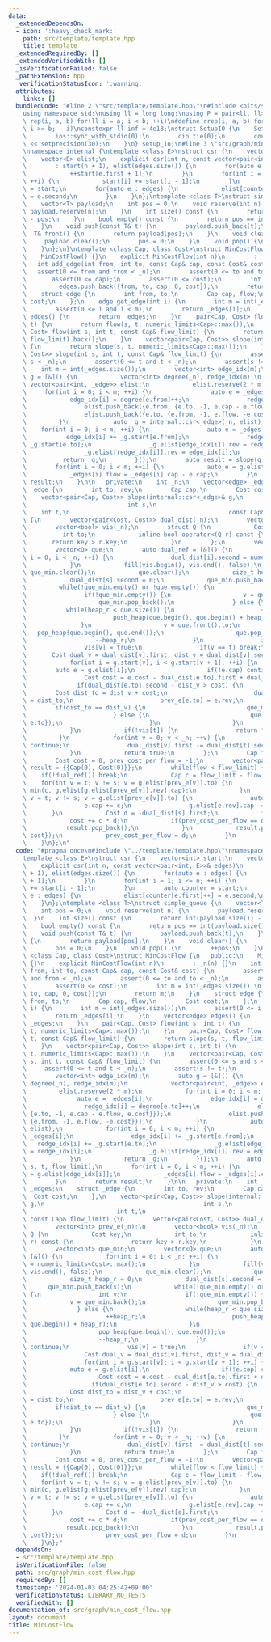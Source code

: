 ```yaml
---
data:
  _extendedDependsOn:
  - icon: ':heavy_check_mark:'
    path: src/template/template.hpp
    title: template
  _extendedRequiredBy: []
  _extendedVerifiedWith: []
  _isVerificationFailed: false
  _pathExtension: hpp
  _verificationStatusIcon: ':warning:'
  attributes:
    links: []
  bundledCode: "#line 2 \"src/template/template.hpp\"\n#include <bits/stdc++.h>\n\
    using namespace std;\nusing ll = long long;\nusing P = pair<ll, ll>;\n#define\
    \ rep(i, a, b) for(ll i = a; i < b; ++i)\n#define rrep(i, a, b) for(ll i = a;\
    \ i >= b; --i)\nconstexpr ll inf = 4e18;\nstruct SetupIO {\n    SetupIO() {\n\
    \        ios::sync_with_stdio(0);\n        cin.tie(0);\n        cout << fixed\
    \ << setprecision(30);\n    }\n} setup_io;\n#line 3 \"src/graph/min_cost_flow.hpp\"\
    \nnamespace internal {\ntemplate <class E>\nstruct csr {\n    vector<int> start;\n\
    \    vector<E> elist;\n    explicit csr(int n, const vector<pair<int, E>>& edges)\n\
    \        : start(n + 1), elist(edges.size()) {\n        for(auto e : edges) {\n\
    \            ++start[e.first + 1];\n        }\n        for(int i = 1; i <= n;\
    \ ++i) {\n            start[i] += start[i - 1];\n        }\n        auto counter\
    \ = start;\n        for(auto e : edges) {\n            elist[counter[e.first]++]\
    \ = e.second;\n        }\n    }\n};\ntemplate <class T>\nstruct simple_queue {\n\
    \    vector<T> payload;\n    int pos = 0;\n    void reserve(int n) {\n       \
    \ payload.reserve(n);\n    }\n    int size() const {\n        return int(payload.size())\
    \ - pos;\n    }\n    bool empty() const {\n        return pos == int(payload.size());\n\
    \    }\n    void push(const T& t) {\n        payload.push_back(t);\n    }\n  \
    \  T& front() {\n        return payload[pos];\n    }\n    void clear() {\n   \
    \     payload.clear();\n        pos = 0;\n    }\n    void pop() {\n        ++pos;\n\
    \    }\n};\n}\ntemplate <class Cap, class Cost>\nstruct MinCostFlow {\n   public:\n\
    \    MinCostFlow() {}\n    explicit MinCostFlow(int n)\n        : _n(n) {}\n \
    \   int add_edge(int from, int to, const Cap& cap, const Cost& cost) {\n     \
    \   assert(0 <= from and from < _n);\n        assert(0 <= to and to < _n);\n \
    \       assert(0 <= cap);\n        assert(0 <= cost);\n        int m = int(_edges.size());\n\
    \        _edges.push_back({from, to, cap, 0, cost});\n        return m;\n    }\n\
    \    struct edge {\n        int from, to;\n        Cap cap, flow;\n        Cost\
    \ cost;\n    };\n    edge get_edge(int i) {\n        int m = int(_edges.size());\n\
    \        assert(0 <= i and i < m);\n        return _edges[i];\n    }\n    vector<edge>\
    \ edges() {\n        return _edges;\n    }\n    pair<Cap, Cost> flow(int s, int\
    \ t) {\n        return flow(s, t, numeric_limits<Cap>::max());\n    }\n    pair<Cap,\
    \ Cost> flow(int s, int t, const Cap& flow_limit) {\n        return slope(s, t,\
    \ flow_limit).back();\n    }\n    vector<pair<Cap, Cost>> slope(int s, int t)\
    \ {\n        return slope(s, t, numeric_limits<Cap>::max());\n    }\n    vector<pair<Cap,\
    \ Cost>> slope(int s, int t, const Cap& flow_limit) {\n        assert(0 <= s and\
    \ s < _n);\n        assert(0 <= t and t < _n);\n        assert(s != t);\n    \
    \    int m = int(_edges.size());\n        vector<int> edge_idx(m);\n        auto\
    \ g = [&]() {\n            vector<int> degree(_n), redge_idx(m);\n           \
    \ vector<pair<int, _edge>> elist;\n            elist.reserve(2 * m);\n       \
    \     for(int i = 0; i < m; ++i) {\n                auto e = _edges[i];\n    \
    \            edge_idx[i] = degree[e.from]++;\n                redge_idx[i] = degree[e.to]++;\n\
    \                elist.push_back({e.from, {e.to, -1, e.cap - e.flow, e.cost}});\n\
    \                elist.push_back({e.to, {e.from, -1, e.flow, -e.cost}});\n   \
    \         }\n            auto _g = internal::csr<_edge>(_n, elist);\n        \
    \    for(int i = 0; i < m; ++i) {\n                auto e = _edges[i];\n     \
    \           edge_idx[i] += _g.start[e.from];\n                redge_idx[i] +=\
    \ _g.start[e.to];\n                _g.elist[edge_idx[i]].rev = redge_idx[i];\n\
    \                _g.elist[redge_idx[i]].rev = edge_idx[i];\n            }\n  \
    \          return _g;\n        }();\n        auto result = slope(g, s, t, flow_limit);\n\
    \        for(int i = 0; i < m; ++i) {\n            auto e = g.elist[edge_idx[i]];\n\
    \            _edges[i].flow = _edges[i].cap - e.cap;\n        }\n        return\
    \ result;\n    }\n\n   private:\n    int _n;\n    vector<edge> _edges;\n    struct\
    \ _edge {\n        int to, rev;\n        Cap cap;\n        Cost cost;\n    };\n\
    \    vector<pair<Cap, Cost>> slope(internal::csr<_edge>& g,\n                \
    \                            int s,\n                                        \
    \    int t,\n                                            const Cap& flow_limit)\
    \ {\n        vector<pair<Cost, Cost>> dual_dist(_n);\n        vector<int> prev_e(_n);\n\
    \        vector<bool> vis(_n);\n        struct Q {\n            Cost key;\n  \
    \          int to;\n            inline bool operator<(Q r) const {\n         \
    \       return key > r.key;\n            }\n        };\n        vector<int> que_min;\n\
    \        vector<Q> que;\n        auto dual_ref = [&]() {\n            for(int\
    \ i = 0; i < _n; ++i) {\n                dual_dist[i].second = numeric_limits<Cost>::max();\n\
    \            }\n            fill(vis.begin(), vis.end(), false);\n           \
    \ que_min.clear();\n            que.clear();\n            size_t heap_r = 0;\n\
    \            dual_dist[s].second = 0;\n            que_min.push_back(s);\n   \
    \         while(!que_min.empty() or !que.empty()) {\n                int v;\n\
    \                if(!que_min.empty()) {\n                    v = que_min.back();\n\
    \                    que_min.pop_back();\n                } else {\n         \
    \           while(heap_r < que.size()) {\n                        ++heap_r;\n\
    \                        push_heap(que.begin(), que.begin() + heap_r);\n     \
    \               }\n                    v = que.front().to;\n                 \
    \   pop_heap(que.begin(), que.end());\n                    que.pop_back();\n \
    \                   --heap_r;\n                }\n                if(vis[v]) continue;\n\
    \                vis[v] = true;\n                if(v == t) break;\n         \
    \       Cost dual_v = dual_dist[v].first, dist_v = dual_dist[v].second;\n    \
    \            for(int i = g.start[v]; i < g.start[v + 1]; ++i) {\n            \
    \        auto e = g.elist[i];\n                    if(!e.cap) continue;\n    \
    \                Cost cost = e.cost - dual_dist[e.to].first + dual_v;\n      \
    \              if(dual_dist[e.to].second - dist_v > cost) {\n                \
    \        Cost dist_to = dist_v + cost;\n                        dual_dist[e.to].second\
    \ = dist_to;\n                        prev_e[e.to] = e.rev;\n                \
    \        if(dist_to == dist_v) {\n                            que_min.push_back(e.to);\n\
    \                        } else {\n                            que.push_back(Q{dist_to,\
    \ e.to});\n                        }\n                    }\n                }\n\
    \            }\n            if(!vis[t]) {\n                return false;\n   \
    \         }\n            for(int v = 0; v < _n; ++v) {\n                if(!vis[v])\
    \ continue;\n                dual_dist[v].first -= dual_dist[t].second - dual_dist[v].second;\n\
    \            }\n            return true;\n        };\n        Cap flow = 0;\n\
    \        Cost cost = 0, prev_cost_per_flow = -1;\n        vector<pair<Cap, Cost>>\
    \ result = {{Cap(0), Cost(0)}};\n        while(flow < flow_limit) {\n        \
    \    if(!dual_ref()) break;\n            Cap c = flow_limit - flow;\n        \
    \    for(int v = t; v != s; v = g.elist[prev_e[v]].to) {\n                c =\
    \ min(c, g.elist[g.elist[prev_e[v]].rev].cap);\n            }\n            for(int\
    \ v = t; v != s; v = g.elist[prev_e[v]].to) {\n                auto& e = g.elist[prev_e[v]];\n\
    \                e.cap += c;\n                g.elist[e.rev].cap -= c;\n     \
    \       }\n            Cost d = -dual_dist[s].first;\n            flow += c;\n\
    \            cost += c * d;\n            if(prev_cost_per_flow == d) {\n     \
    \           result.pop_back();\n            }\n            result.push_back({flow,\
    \ cost});\n            prev_cost_per_flow = d;\n        }\n        return result;\n\
    \    }\n};\n"
  code: "#pragma once\n#include \"../template/template.hpp\"\nnamespace internal {\n\
    template <class E>\nstruct csr {\n    vector<int> start;\n    vector<E> elist;\n\
    \    explicit csr(int n, const vector<pair<int, E>>& edges)\n        : start(n\
    \ + 1), elist(edges.size()) {\n        for(auto e : edges) {\n            ++start[e.first\
    \ + 1];\n        }\n        for(int i = 1; i <= n; ++i) {\n            start[i]\
    \ += start[i - 1];\n        }\n        auto counter = start;\n        for(auto\
    \ e : edges) {\n            elist[counter[e.first]++] = e.second;\n        }\n\
    \    }\n};\ntemplate <class T>\nstruct simple_queue {\n    vector<T> payload;\n\
    \    int pos = 0;\n    void reserve(int n) {\n        payload.reserve(n);\n  \
    \  }\n    int size() const {\n        return int(payload.size()) - pos;\n    }\n\
    \    bool empty() const {\n        return pos == int(payload.size());\n    }\n\
    \    void push(const T& t) {\n        payload.push_back(t);\n    }\n    T& front()\
    \ {\n        return payload[pos];\n    }\n    void clear() {\n        payload.clear();\n\
    \        pos = 0;\n    }\n    void pop() {\n        ++pos;\n    }\n};\n}\ntemplate\
    \ <class Cap, class Cost>\nstruct MinCostFlow {\n   public:\n    MinCostFlow()\
    \ {}\n    explicit MinCostFlow(int n)\n        : _n(n) {}\n    int add_edge(int\
    \ from, int to, const Cap& cap, const Cost& cost) {\n        assert(0 <= from\
    \ and from < _n);\n        assert(0 <= to and to < _n);\n        assert(0 <= cap);\n\
    \        assert(0 <= cost);\n        int m = int(_edges.size());\n        _edges.push_back({from,\
    \ to, cap, 0, cost});\n        return m;\n    }\n    struct edge {\n        int\
    \ from, to;\n        Cap cap, flow;\n        Cost cost;\n    };\n    edge get_edge(int\
    \ i) {\n        int m = int(_edges.size());\n        assert(0 <= i and i < m);\n\
    \        return _edges[i];\n    }\n    vector<edge> edges() {\n        return\
    \ _edges;\n    }\n    pair<Cap, Cost> flow(int s, int t) {\n        return flow(s,\
    \ t, numeric_limits<Cap>::max());\n    }\n    pair<Cap, Cost> flow(int s, int\
    \ t, const Cap& flow_limit) {\n        return slope(s, t, flow_limit).back();\n\
    \    }\n    vector<pair<Cap, Cost>> slope(int s, int t) {\n        return slope(s,\
    \ t, numeric_limits<Cap>::max());\n    }\n    vector<pair<Cap, Cost>> slope(int\
    \ s, int t, const Cap& flow_limit) {\n        assert(0 <= s and s < _n);\n   \
    \     assert(0 <= t and t < _n);\n        assert(s != t);\n        int m = int(_edges.size());\n\
    \        vector<int> edge_idx(m);\n        auto g = [&]() {\n            vector<int>\
    \ degree(_n), redge_idx(m);\n            vector<pair<int, _edge>> elist;\n   \
    \         elist.reserve(2 * m);\n            for(int i = 0; i < m; ++i) {\n  \
    \              auto e = _edges[i];\n                edge_idx[i] = degree[e.from]++;\n\
    \                redge_idx[i] = degree[e.to]++;\n                elist.push_back({e.from,\
    \ {e.to, -1, e.cap - e.flow, e.cost}});\n                elist.push_back({e.to,\
    \ {e.from, -1, e.flow, -e.cost}});\n            }\n            auto _g = internal::csr<_edge>(_n,\
    \ elist);\n            for(int i = 0; i < m; ++i) {\n                auto e =\
    \ _edges[i];\n                edge_idx[i] += _g.start[e.from];\n             \
    \   redge_idx[i] += _g.start[e.to];\n                _g.elist[edge_idx[i]].rev\
    \ = redge_idx[i];\n                _g.elist[redge_idx[i]].rev = edge_idx[i];\n\
    \            }\n            return _g;\n        }();\n        auto result = slope(g,\
    \ s, t, flow_limit);\n        for(int i = 0; i < m; ++i) {\n            auto e\
    \ = g.elist[edge_idx[i]];\n            _edges[i].flow = _edges[i].cap - e.cap;\n\
    \        }\n        return result;\n    }\n\n   private:\n    int _n;\n    vector<edge>\
    \ _edges;\n    struct _edge {\n        int to, rev;\n        Cap cap;\n      \
    \  Cost cost;\n    };\n    vector<pair<Cap, Cost>> slope(internal::csr<_edge>&\
    \ g,\n                                            int s,\n                   \
    \                         int t,\n                                           \
    \ const Cap& flow_limit) {\n        vector<pair<Cost, Cost>> dual_dist(_n);\n\
    \        vector<int> prev_e(_n);\n        vector<bool> vis(_n);\n        struct\
    \ Q {\n            Cost key;\n            int to;\n            inline bool operator<(Q\
    \ r) const {\n                return key > r.key;\n            }\n        };\n\
    \        vector<int> que_min;\n        vector<Q> que;\n        auto dual_ref =\
    \ [&]() {\n            for(int i = 0; i < _n; ++i) {\n                dual_dist[i].second\
    \ = numeric_limits<Cost>::max();\n            }\n            fill(vis.begin(),\
    \ vis.end(), false);\n            que_min.clear();\n            que.clear();\n\
    \            size_t heap_r = 0;\n            dual_dist[s].second = 0;\n      \
    \      que_min.push_back(s);\n            while(!que_min.empty() or !que.empty())\
    \ {\n                int v;\n                if(!que_min.empty()) {\n        \
    \            v = que_min.back();\n                    que_min.pop_back();\n  \
    \              } else {\n                    while(heap_r < que.size()) {\n  \
    \                      ++heap_r;\n                        push_heap(que.begin(),\
    \ que.begin() + heap_r);\n                    }\n                    v = que.front().to;\n\
    \                    pop_heap(que.begin(), que.end());\n                    que.pop_back();\n\
    \                    --heap_r;\n                }\n                if(vis[v])\
    \ continue;\n                vis[v] = true;\n                if(v == t) break;\n\
    \                Cost dual_v = dual_dist[v].first, dist_v = dual_dist[v].second;\n\
    \                for(int i = g.start[v]; i < g.start[v + 1]; ++i) {\n        \
    \            auto e = g.elist[i];\n                    if(!e.cap) continue;\n\
    \                    Cost cost = e.cost - dual_dist[e.to].first + dual_v;\n  \
    \                  if(dual_dist[e.to].second - dist_v > cost) {\n            \
    \            Cost dist_to = dist_v + cost;\n                        dual_dist[e.to].second\
    \ = dist_to;\n                        prev_e[e.to] = e.rev;\n                \
    \        if(dist_to == dist_v) {\n                            que_min.push_back(e.to);\n\
    \                        } else {\n                            que.push_back(Q{dist_to,\
    \ e.to});\n                        }\n                    }\n                }\n\
    \            }\n            if(!vis[t]) {\n                return false;\n   \
    \         }\n            for(int v = 0; v < _n; ++v) {\n                if(!vis[v])\
    \ continue;\n                dual_dist[v].first -= dual_dist[t].second - dual_dist[v].second;\n\
    \            }\n            return true;\n        };\n        Cap flow = 0;\n\
    \        Cost cost = 0, prev_cost_per_flow = -1;\n        vector<pair<Cap, Cost>>\
    \ result = {{Cap(0), Cost(0)}};\n        while(flow < flow_limit) {\n        \
    \    if(!dual_ref()) break;\n            Cap c = flow_limit - flow;\n        \
    \    for(int v = t; v != s; v = g.elist[prev_e[v]].to) {\n                c =\
    \ min(c, g.elist[g.elist[prev_e[v]].rev].cap);\n            }\n            for(int\
    \ v = t; v != s; v = g.elist[prev_e[v]].to) {\n                auto& e = g.elist[prev_e[v]];\n\
    \                e.cap += c;\n                g.elist[e.rev].cap -= c;\n     \
    \       }\n            Cost d = -dual_dist[s].first;\n            flow += c;\n\
    \            cost += c * d;\n            if(prev_cost_per_flow == d) {\n     \
    \           result.pop_back();\n            }\n            result.push_back({flow,\
    \ cost});\n            prev_cost_per_flow = d;\n        }\n        return result;\n\
    \    }\n};"
  dependsOn:
  - src/template/template.hpp
  isVerificationFile: false
  path: src/graph/min_cost_flow.hpp
  requiredBy: []
  timestamp: '2024-01-03 04:25:42+09:00'
  verificationStatus: LIBRARY_NO_TESTS
  verifiedWith: []
documentation_of: src/graph/min_cost_flow.hpp
layout: document
title: MinCostFlow
---
```

